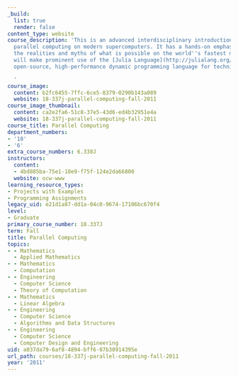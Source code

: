 ```yaml
---
_build:
  list: true
  render: false
content_type: website
course_description: 'This is an advanced interdisciplinary introduction to applied
  parallel computing on modern supercomputers. It has a hands-on emphasis on understanding
  the realities and myths of what is possible on the world''s fastest machines. We
  will make prominent use of the [Julia Language](http://julialang.org/), a free,
  open-source, high-performance dynamic programming language for technical computing.

  '
course_image:
  content: b2fc6455-7ffc-6ce5-8379-0290b143a089
  website: 18-337j-parallel-computing-fall-2011
course_image_thumbnail:
  content: ca2e2fa6-51c8-37e5-43d6-ed4b32951e4a
  website: 18-337j-parallel-computing-fall-2011
course_title: Parallel Computing
department_numbers:
- '18'
- '6'
extra_course_numbers: 6.338J
instructors:
  content:
  - 4bd885ba-75e1-10e9-f75f-124e2da66800
  website: ocw-www
learning_resource_types:
- Projects with Examples
- Programming Assignments
legacy_uid: e21d1a87-dd1a-04c0-9674-17106bc670f4
level:
- Graduate
primary_course_number: 18.337J
term: Fall
title: Parallel Computing
topics:
- - Mathematics
  - Applied Mathematics
- - Mathematics
  - Computation
- - Engineering
  - Computer Science
  - Theory of Computation
- - Mathematics
  - Linear Algebra
- - Engineering
  - Computer Science
  - Algorithms and Data Structures
- - Engineering
  - Computer Science
  - Computer Design and Engineering
uid: a037da79-6af8-4894-bff6-07b30914395e
url_path: courses/18-337j-parallel-computing-fall-2011
year: '2011'
---
```

